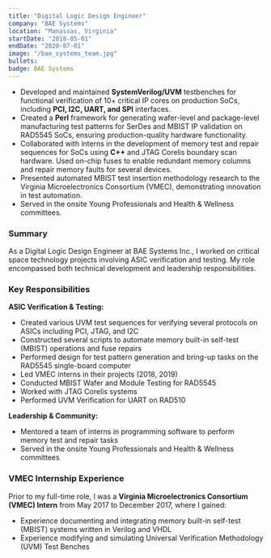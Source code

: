 ```yaml
---
title: "Digital Logic Design Engineer"
company: "BAE Systems"
location: "Manassas, Virginia"
startDate: "2018-05-01"
endDate: "2020-07-01"
image: "/bae_systems_team.jpg"
bullets:
badge: BAE Systems
---
```


- Developed and maintained **SystemVerilog/UVM** testbenches for functional verification of 10+ critical IP cores on production SoCs, including **PCI, I2C, UART, and SPI** interfaces.
- Created a **Perl** framework for generating wafer-level and package-level manufacturing test patterns for SerDes and MBIST IP validation on RAD5545 SoCs, ensuring production-quality hardware functionality.
- Collaborated with interns in the development of memory test and repair sequences for SoCs using **C++** and JTAG Corelis boundary scan hardware. Used on-chip fuses to enable redundant memory columns and repair memory faults for several devices.
- Presented automated MBIST test insertion methodology research to the Virginia Microelectronics Consortium (VMEC), demonstrating innovation in test automation.
- Served in the onsite Young Professionals and Health & Wellness committees.

### Summary

As a Digital Logic Design Engineer at BAE Systems Inc., I worked on critical space technology projects involving ASIC verification and testing. My role encompassed both technical development and leadership responsibilities.

### Key Responsibilities

**ASIC Verification & Testing:**

- Created various UVM test sequences for verifying several protocols on ASICs including PCI, JTAG, and I2C
- Constructed several scripts to automate memory built-in self-test (MBIST) operations and fuse repairs
- Performed design for test pattern generation and bring-up tasks on the RAD5545 single-board computer
- Led VMEC interns in their projects (2018, 2019)
- Conducted MBIST Wafer and Module Testing for RAD5545
- Worked with JTAG Corelis systems
- Performed UVM Verification for UART on RAD510

**Leadership & Community:**

- Mentored a team of interns in programming software to perform memory test and repair tasks
- Served in the onsite Young Professionals and Health & Wellness committees

### VMEC Internship Experience

Prior to my full-time role, I was a **Virginia Microelectronics Consortium (VMEC) Intern** from May 2017 to December 2017, where I gained:

- Experience documenting and integrating memory built-in self-test (MBIST) systems written in Verilog and VHDL
- Experience modifying and simulating Universal Verification Methodology (UVM) Test Benches

<!-- This internship provided me with foundational knowledge that directly contributed to my success as a full-time engineer and prepared me for the advanced verification work I would later perform on space electornic systems. -->